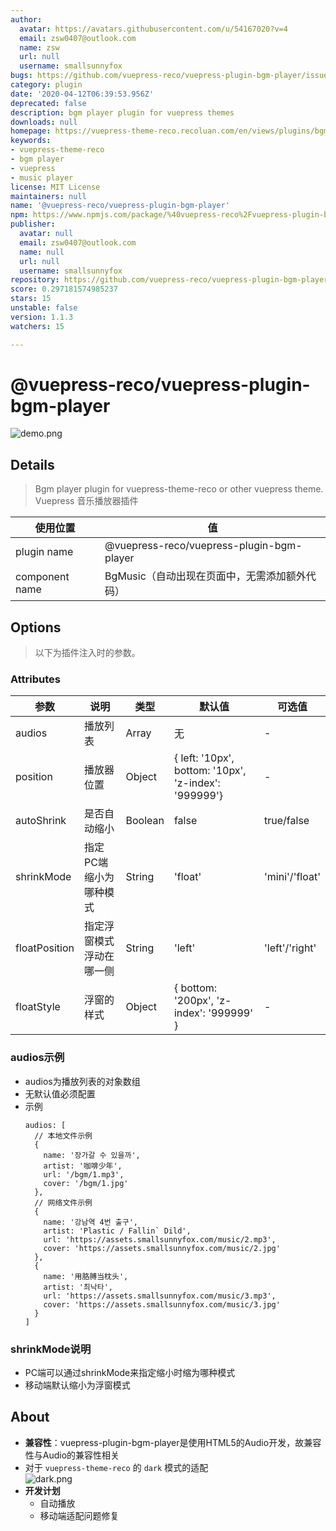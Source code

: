 ```yaml
---
author:
  avatar: https://avatars.githubusercontent.com/u/54167020?v=4
  email: zsw0407@outlook.com
  name: zsw
  url: null
  username: smallsunnyfox
bugs: https://github.com/vuepress-reco/vuepress-plugin-bgm-player/issues
category: plugin
date: '2020-04-12T06:39:53.956Z'
deprecated: false
description: bgm player plugin for vuepress themes
downloads: null
homepage: https://vuepress-theme-reco.recoluan.com/en/views/plugins/bgmPlayer.html
keywords:
- vuepress-theme-reco
- bgm player
- vuepress
- music player
license: MIT License
maintainers: null
name: '@vuepress-reco/vuepress-plugin-bgm-player'
npm: https://www.npmjs.com/package/%40vuepress-reco%2Fvuepress-plugin-bgm-player
publisher:
  avatar: null
  email: zsw0407@outlook.com
  name: null
  url: null
  username: smallsunnyfox
repository: https://github.com/vuepress-reco/vuepress-plugin-bgm-player
score: 0.297181574985237
stars: 15
unstable: false
version: 1.1.3
watchers: 15

---
```


# @vuepress-reco/vuepress-plugin-bgm-player

![demo.png](./images/demo.png)

## Details

> Bgm player plugin for vuepress-theme-reco or other vuepress theme.  
> Vuepress 音乐播放器插件

|使用位置|值|
|-|-|
|plugin name|@vuepress-reco/vuepress-plugin-bgm-player|
|component name|BgMusic（自动出现在页面中，无需添加额外代码）|

## Options

> 以下为插件注入时的参数。

### Attributes

|参数|说明|类型|默认值|可选值|
|-|-|-|-|-|
|audios|播放列表|Array|无|-|
|position|播放器位置|Object|{ left: '10px', bottom: '10px', 'z-index': '999999'}|-|
|autoShrink|是否自动缩小|Boolean|false|true/false|
|shrinkMode|指定PC端缩小为哪种模式|String|'float'|'mini'/'float'|
|floatPosition|指定浮窗模式浮动在哪一侧|String|'left'|'left'/'right'|
|floatStyle|浮窗的样式|Object|{ bottom: '200px', 'z-index': '999999' }|-|


### audios示例

- audios为播放列表的对象数组
- 无默认值必须配置
- 示例
  ```
  audios: [
    // 本地文件示例
    {
      name: '장가갈 수 있을까',
      artist: '咖啡少年',
      url: '/bgm/1.mp3',
      cover: '/bgm/1.jpg'
    },
    // 网络文件示例
    {
      name: '강남역 4번 출구',
      artist: 'Plastic / Fallin` Dild',
      url: 'https://assets.smallsunnyfox.com/music/2.mp3',
      cover: 'https://assets.smallsunnyfox.com/music/2.jpg'
    },
    {
      name: '用胳膊当枕头',
      artist: '최낙타',
      url: 'https://assets.smallsunnyfox.com/music/3.mp3',
      cover: 'https://assets.smallsunnyfox.com/music/3.jpg'
    }
  ]  
  ```
### shrinkMode说明

- PC端可以通过shrinkMode来指定缩小时缩为哪种模式
- 移动端默认缩小为浮窗模式

## About

- **兼容性**：vuepress-plugin-bgm-player是使用HTML5的Audio开发，故兼容性与Audio的兼容性相关
- 对于 `vuepress-theme-reco` 的 `dark` 模式的适配  
  ![dark.png](./images/dark.png)
- **开发计划**
  - 自动播放
  - 移动端适配问题修复
